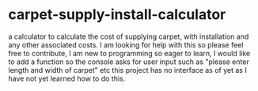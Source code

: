 # carpet-supply-install-calculator
a calculator to calculate the cost of supplying carpet, with installation and any other associated costs.
I am looking for help with this so please feel free to contribute, I am new to programming so eager to learn, 
I would like to add a function so the console asks for user input such as "please enter length and width of carpet" etc
this project has no interface as of yet as I have not yet learned how to do this.
